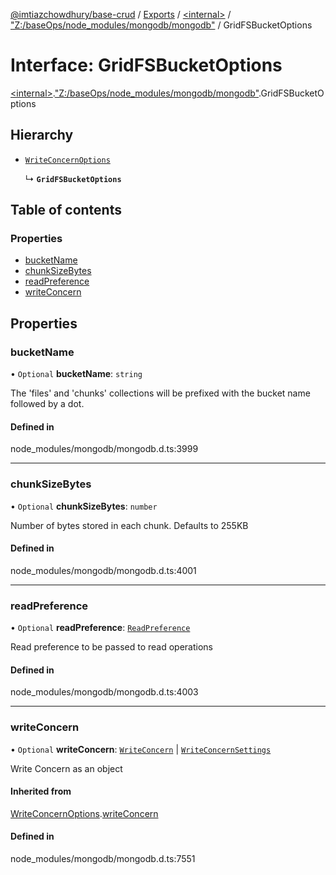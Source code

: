 [@imtiazchowdhury/base-crud](../README.md) / [Exports](../modules.md) / [\<internal\>](../modules/internal_.md) / ["Z:/baseOps/node\_modules/mongodb/mongodb"](../modules/internal_._Z__baseOps_node_modules_mongodb_mongodb_.md) / GridFSBucketOptions

# Interface: GridFSBucketOptions

[\<internal\>](../modules/internal_.md).["Z:/baseOps/node\_modules/mongodb/mongodb"](../modules/internal_._Z__baseOps_node_modules_mongodb_mongodb_.md).GridFSBucketOptions

## Hierarchy

- [`WriteConcernOptions`](internal_._Z__baseOps_node_modules_mongodb_mongodb_.WriteConcernOptions.md)

  ↳ **`GridFSBucketOptions`**

## Table of contents

### Properties

- [bucketName](internal_._Z__baseOps_node_modules_mongodb_mongodb_.GridFSBucketOptions.md#bucketname)
- [chunkSizeBytes](internal_._Z__baseOps_node_modules_mongodb_mongodb_.GridFSBucketOptions.md#chunksizebytes)
- [readPreference](internal_._Z__baseOps_node_modules_mongodb_mongodb_.GridFSBucketOptions.md#readpreference)
- [writeConcern](internal_._Z__baseOps_node_modules_mongodb_mongodb_.GridFSBucketOptions.md#writeconcern)

## Properties

### bucketName

• `Optional` **bucketName**: `string`

The 'files' and 'chunks' collections will be prefixed with the bucket name followed by a dot.

#### Defined in

node_modules/mongodb/mongodb.d.ts:3999

___

### chunkSizeBytes

• `Optional` **chunkSizeBytes**: `number`

Number of bytes stored in each chunk. Defaults to 255KB

#### Defined in

node_modules/mongodb/mongodb.d.ts:4001

___

### readPreference

• `Optional` **readPreference**: [`ReadPreference`](../classes/internal_._Z__baseOps_node_modules_mongodb_mongodb_.ReadPreference.md)

Read preference to be passed to read operations

#### Defined in

node_modules/mongodb/mongodb.d.ts:4003

___

### writeConcern

• `Optional` **writeConcern**: [`WriteConcern`](../classes/internal_._Z__baseOps_node_modules_mongodb_mongodb_.WriteConcern.md) \| [`WriteConcernSettings`](internal_._Z__baseOps_node_modules_mongodb_mongodb_.WriteConcernSettings.md)

Write Concern as an object

#### Inherited from

[WriteConcernOptions](internal_._Z__baseOps_node_modules_mongodb_mongodb_.WriteConcernOptions.md).[writeConcern](internal_._Z__baseOps_node_modules_mongodb_mongodb_.WriteConcernOptions.md#writeconcern)

#### Defined in

node_modules/mongodb/mongodb.d.ts:7551

